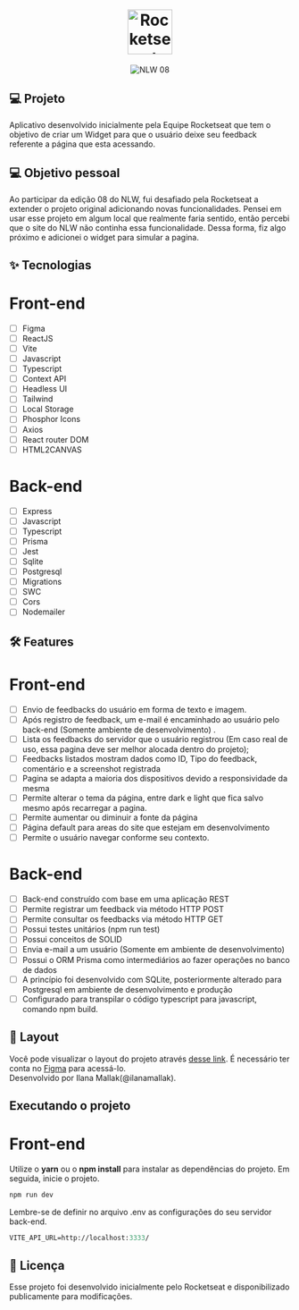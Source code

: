 <h1 align="center">
  <img alt="Rocketseat" height="80" title="Rocketseat" src="https://avatars.githubusercontent.com/u/28929274?s=200&amp;v=4" />
</h1>

<p align="center">
 <img src="" alt="NLW 08" />
</p>


<!-- ![cover](.github/cover.png?style=flat) -->


## 💻 Projeto
Aplicativo desenvolvido inicialmente pela Equipe Rocketseat que tem o objetivo de criar um Widget para que o usuário deixe seu feedback referente a página que esta acessando.

## 💻 Objetivo pessoal
Ao participar da edição 08 do NLW, fui desafiado pela Rocketseat a extender o projeto original adicionando novas funcionalidades. 
Pensei em usar esse projeto em algum local que realmente faria sentido, então percebi que o site do NLW não continha essa funcionalidade.
Dessa forma, fiz algo próximo e adicionei o widget para simular a pagina.

## ✨ Tecnologias

# Front-end
-   [ ] Figma
-   [ ] ReactJS
-   [ ] Vite
-   [ ] Javascript
-   [ ] Typescript
-   [ ] Context API
-   [ ] Headless UI
-   [ ] Tailwind
-   [ ] Local Storage
-   [ ] Phosphor Icons
-   [ ] Axios
-   [ ] React router DOM
-   [ ] HTML2CANVAS

# Back-end
-   [ ] Express
-   [ ] Javascript
-   [ ] Typescript
-   [ ] Prisma
-   [ ] Jest
-   [ ] Sqlite
-   [ ] Postgresql
-   [ ] Migrations
-   [ ] SWC
-   [ ] Cors
-   [ ] Nodemailer

## :hammer_and_wrench: Features 

# Front-end
-   [ ] Envio de feedbacks do usuário em forma de texto e imagem.
-   [ ] Após registro de feedback, um e-mail é encaminhado ao usuário pelo back-end (Somente ambiente de desenvolvimento) .
-   [ ] Lista os feedbacks do servidor que o usuário registrou (Em caso real de uso, essa pagina deve ser melhor alocada dentro do projeto);
-   [ ] Feedbacks listados mostram dados como ID, Tipo do feedback, comentário e a screenshot registrada
-   [ ] Pagina se adapta a maioria dos dispositivos devido a responsividade da mesma
-   [ ] Permite alterar o tema da página, entre dark e light que fica salvo mesmo após recarregar a pagina.
-   [ ] Permite aumentar ou diminuir a fonte da página
-   [ ] Página default para areas do site que estejam em desenvolvimento
-   [ ] Permite o usuário navegar conforme seu contexto.

# Back-end
-   [ ] Back-end construído com base em uma aplicação REST
-   [ ] Permite registrar um feedback via método HTTP POST
-   [ ] Permite consultar os feedbacks via método HTTP GET
-   [ ] Possui testes unitários (npm run test)
-   [ ] Possui conceitos de SOLID
-   [ ] Envia e-mail a um usuário (Somente em ambiente de desenvolvimento)
-   [ ] Possui o ORM Prisma como intermediários ao fazer operações no banco de dados
-   [ ] A princípio foi desenvolvido com SQLite, posteriormente alterado para Postgresql em ambiente de desenvolvimento e produção 
-   [ ] Configurado para transpilar o código typescript para javascript, comando npm build.

## 🔖 Layout

Você pode visualizar o layout do projeto através [desse link](https://www.figma.com/community/file/1102912516166573468). 
É necessário ter conta no [Figma](http://figma.com/) para acessá-lo.
<br />
Desenvolvido por Ilana Mallak(@ilanamallak).


## Executando o projeto

# Front-end
Utilize o **yarn** ou o **npm install** para instalar as dependências do projeto.
Em seguida, inicie o projeto.

```cl
npm run dev
```

Lembre-se de definir no arquivo .env as configurações do seu servidor back-end.
 
 ```cl
VITE_API_URL=http://localhost:3333/
```


## 📄 Licença

Esse projeto foi desenvolvido inicialmente pelo Rocketseat e disponibilizado publicamente para modificações.

<br />